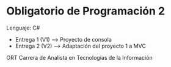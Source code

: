 # Obligatorio de Programación 2
Lenguaje: C#

- Entrega 1 (V1) --> Proyecto de consola
- Entrega 2 (V2) --> Adaptación del proyecto 1 a MVC

ORT
Carrera de Analista en Tecnologías de la Información
